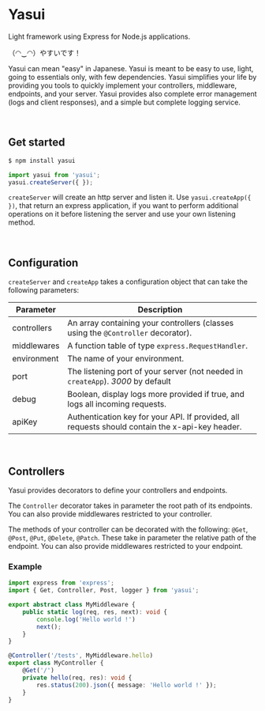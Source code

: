 # Yasui
Light framework using Express for Node.js applications.

（◠‿◠）やすいです！

Yasui can mean "easy" in Japanese. Yasui is meant to be easy to use, light, going to essentials only, with few dependencies.
Yasui simplifies your life by providing you tools to quickly implement your controllers, middleware, endpoints, and your server.
Yasui provides also complete error management (logs and client responses), and a simple but complete logging service.

&nbsp;
## Get started
```sh
$ npm install yasui
```

```ts
import yasui from 'yasui';
yasui.createServer({ });
```

`createServer` will create an http server and listen it.
Use `yasui.createApp({ })`, that return an express application, if you want to perform additional operations on it before listening the server and use your own listening method.

&nbsp;
## Configuration
`createServer` and `createApp` takes a configuration object that can take the following parameters:

| Parameter | Description |
| ----------------- | -------------------|
| controllers | An array containing your controllers (classes using the `@Controller` decorator). |
| middlewares | A function table of type `express.RequestHandler`. |
| environment | The name of your environment. |
| port | The listening port of your server (not needed in `createApp`). *3000* by default |
| debug | Boolean, display logs more provided if true, and logs all incoming requests. |
| apiKey | Authentication key for your API. If provided, all requests should contain the x-api-key header. |

&nbsp;
## Controllers
Yasui provides decorators to define your controllers and endpoints.

The `Controller` decorator takes in parameter the root path of its endpoints.
You can also provide middlewares restricted to your controller.

The methods of your controller can be decorated with the following: `@Get`, `@Post`, `@Put`, `@Delete`, `@Patch`. These take in parameter the relative path of the endpoint.
You can also provide middlewares restricted to your endpoint.

### Example
```ts
import express from 'express';
import { Get, Controller, Post, logger } from 'yasui';

export abstract class MyMiddleware {
    public static log(req, res, next): void {
        console.log('Hello world !')
        next();
    }
}

@Controller('/tests', MyMiddleware.hello)
export class MyController {
    @Get('/')
    private hello(req, res): void {
        res.status(200).json({ message: 'Hello world !' });
    }
}
```
